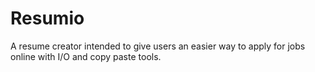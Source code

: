 # Resumio
A resume creator intended to give users an easier way to apply for jobs online with I/O and copy paste tools.  
